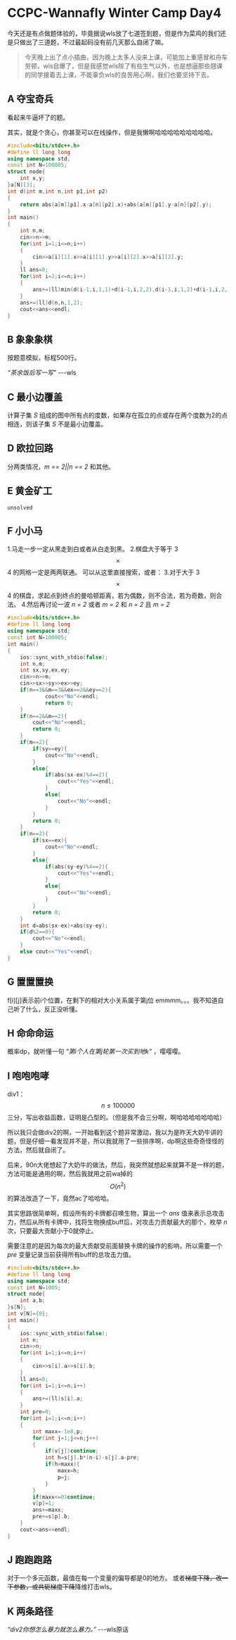 # CCPC-Wannafly Winter Camp Day4

今天还是有点做题体验的，毕竟据说wls放了七道签到题，但是作为菜鸡的我们还是只做出了三道题，不过最起码没有前几天那么自闭了嘛。
>今天晚上出了点小插曲，因为晚上太多人没来上课，可能加上重感冒和舟车劳顿，wls自爆了，但是我感觉wls除了有些生气以外，也是想逼那些翘课的同学接着去上课，不能辜负wls的良苦用心啊，我们也要坚持下去。

## A 夺宝奇兵

看起来牛逼坏了的题。

其实，就是个贪心，你甚至可以在线操作，但是我懒啊哈哈哈哈哈哈哈哈哈。

```c++
#include<bits/stdc++.h>
#define ll long long
using namespace std;
const int N=100005;
struct node{
    int x,y;
}a[N][3];
int d(int m,int n,int p1,int p2)
{
    return abs(a[m][p1].x-a[n][p2].x)+abs(a[m][p1].y-a[n][p2].y);
}
int main()
{
    int n,m;
    cin>>n>>m;
    for(int i=1;i<=n;i++)
    {
        cin>>a[i][1].x>>a[i][1].y>>a[i][2].x>>a[i][2].y;
    }
    ll ans=0;
    for(int i=2;i<=n;i++)
    {
        ans+=(ll)min(d(i-1,i,1,1)+d(i-1,i,2,2),d(i-1,i,1,2)+d(i-1,i,2,1));
    }
    ans+=(ll)d(n,n,1,2);
    cout<<ans<<endl;
}
```

## B 象象象棋

按题意模拟，标程500行。

 *“茶余饭后写一写”*       ---wls

## C 最小边覆盖

计算子集 *S* 组成的图中所有点的度数，如果存在孤立的点或存在两个度数为2的点相连，则该子集 *S* 不是最小边覆盖。

## D 欧拉回路

分两类情况，*m == 2||n == 2* 和其他。

## E 黄金矿工

    unsolved    

## F 小小马

1.马走一步一定从黑走到白或者从白走到黑。
2.棋盘大于等于 3$$\times$$4  的网格一定是两两联通。
可以从这里直接搜索，或者：
3.对于大于 3$$\times$$4 的棋盘，求起点到终点的曼哈顿距离，若为偶数，则不合法，若为奇数，则合法。
4.然后再讨论一波 *n = 2* 或者 *m = 2* 和 *n = 2* 且 *m = 2*

```c++
#include<bits/stdc++.h>
#define ll long long
using namespace std;
const int N=100005;
int main()
{
    ios::sync_with_stdio(false);
    int n,m;
    int sx,sy,ex,ey;
    cin>>n>>m;
    cin>>sx>>sy>>ex>>ey;
    if(n==3&&m==3&&ex==2&&ey==2){
            cout<<"No"<<endl;
            return 0;
    }
    if(n==2&&m==2){
        cout<<"No"<<endl;
        return 0;
    }
    if(m==2){
        if(sy==ey){
            cout<<"No"<<endl;
        }
        else{
            if(abs(sx-ex)%4==2){
                cout<<"Yes"<<endl;
            }
            else{
                cout<<"No"<<endl;
            }
        }
        return 0;
    }
    if(n==2){
        if(sx==ex){
            cout<<"No"<<endl;
        }
        else{
            if(abs(sy-ey)%4==2){
                cout<<"Yes"<<endl;
            }
            else{
                cout<<"No"<<endl;
            }
        }
        return 0;
    }
    int d=abs(sx-ex)+abs(sy-ey);
    if(d%2==0){
        cout<<"No"<<endl;
    }
    else cout<<"Yes"<<endl;
}
```
## G 置置置换

f[i][j]表示前i个位置，在剩下的相对大小关系属于第j位
emmmm。。。我不知道自己听了什么，反正没听懂。

## H 命命命运

概率dp，就听懂一句 *“第i个人在第j轮第一次买到地k”* ，嘤嘤嘤。

## I 咆咆咆哮

div1：$$n\leq100000$$三分，写出收益函数，证明是凸型的。（但是我不会三分啊，啊哈哈哈哈哈哈哈）

所以我只会做div2的啊，一开始看到这个题非常激动，我以为是昨天大奶牛讲的题，但是仔细一看发现并不是，所以我就用了一些排序啊，dp啊这些奇奇怪怪的方法，然后就自闭了。

后来，90n大佬想起了大奶牛的做法，然后，我突然就想起来就算不是一样的题，方法可能是通用的啊，然后我就用之前wa掉的$$O(n^{2})$$的算法改造了一下，竟然ac了哈哈哈。

其实思路很简单啊，假设所有的卡牌都召唤生物，算出一个 *ans* 值来表示总攻击力，然后从所有卡牌中，找将生物换成buff后，对攻击力贡献最大的那个，枚举 *n* 次，只要最大贡献小于0就停止。

需要注意的是因为每次的最大贡献受前面替换卡牌的操作的影响，所以需要一个 *pre* 变量记录当前获得所有buff的总攻击力值。

```c++
#include<bits/stdc++.h>
#define ll long long
using namespace std;
const int N=1005;
struct node{
    int a,b;
}s[N];
int v[N]={0};
int main()
{
    ios::sync_with_stdio(false);
    int n;
    cin>>n;
    for(int i=1;i<=n;i++)
    {
        cin>>s[i].a>>s[i].b;
    }
    ll ans=0;
    for(int i=1;i<=n;i++)
    {
        ans+=(ll)s[i].a;
    }
    int pre=0;
    for(int i=1;i<=n;i++)
    {
        int maxx=-1e8,p;
        for(int j=1;j<=n;j++)
        {
            if(v[j])continue;
            int h=s[j].b*(n-i)-s[j].a-pre;
            if(h>maxx){
                maxx=h;
                p=j;
            }
        }
        if(maxx<=0)continue;
        v[p]=1;
        ans+=maxx;
        pre+=s[p].b;
    }
    cout<<ans<<endl;
}
```

## J 跑跑跑路

对于一个多元函数，最值在每一个变量的偏导都是0的地方。
或者~~梯度下降，改一下参数，或共轭梯度下降~~降维打击wls。

## K 两条路径

 *“div2你想怎么暴力就怎么暴力。”*    ---wls原话



